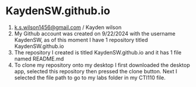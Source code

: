 # KaydenSW.github.io

1. k.s.wilson1456@gmail.com / Kayden wilson
2. My Github account was created on 9/22/2024 with the username KaydenSW, as of this moment I have 1 repository titled KaydenSW.github.io
3. The repository I created is titled KaydenSW.github.io and it has 1 file named README.md
4. To clone my repository onto my desktop I first downloaded the desktop app, selected this repository then pressed the clone button. Next I selected the file path to go to my labs folder in my CTI110 file.
